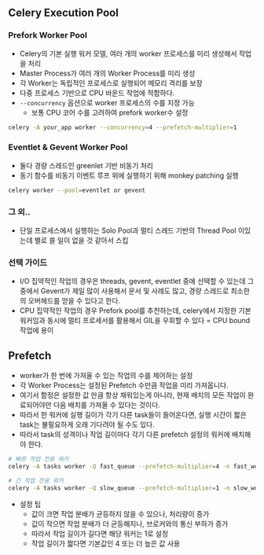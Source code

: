 ## Celery Execution Pool

### Prefork Worker Pool

- Celery의 기본 실행 워커 모델, 여러 개의 worker 프로세스를 미리 생성해서 작업을 처리
- Master Process가 여러 개의 Worker Process를 미리 생성
- 각 Worker는 독립적인 프로세스로 실행되어 메모리 격리를 보장
- 다중 프로세스 기반으로 CPU 바운드 작업에 적합하다.
- `--concurrency` 옵션으로 worker 프로세스의 수를 지정 가능
    - 보통 CPU 코어 수를 고려하여 prefork worker수 설정

```bash
celery -A your_app worker --concurrency=4 --prefetch-multiplier=1
```

### Eventlet & Gevent Worker Pool

- 둘다 경량 스레드인 greenlet 기반 비동기 처리
- 동기 함수를 비동기 이벤트 루프 위에 실행하기 위해 monkey patching 실행

```bash
celery worker --pool=eventlet or gevent
```

### 그 외..

- 단일 프로세스에서 실행하는 Solo Pool과 멀티 스레드 기반의 Thread Pool 이있는데 별로 쓸 일이 없을 것 같아서 스킵

### 선택 가이드

- I/O 집약적인 작업의 경우은 threads, gevent, eventlet 중에 선택할 수 있는데 그 중에서 Gevent가 제일 많이 사용해서 문서 및 사례도 많고, 경량 스레드로 최소한의 오버헤드를 얻을 수 있다고 한다.
- CPU 집약적인 작업의 경우 Prefork pool를 추천하는데, celery에서 지정한 기본 워커임과 동시에 멀티 프로세서를 활용해서 GIL을 우회할 수 있다 = CPU bound 작업에 용이

## Prefetch

- worker가 한 번에 가져올 수 있는 작업의 수를 제어하는 설정
- 각 Worker Process는 설정된 Prefetch 수만큼 작업을 미리 가져옵니다.
- 여기서 함정은 설정한 값 만큼 항상 채워있는게 아니라, 현재 배치의 모든 작업이 완료되어야만 다음 배치를 가져올 수 있다는 것이다.
- 따라서 한 워커에 실행 길이가 각기 다른 task들이 들어온다면, 실행 시간이 짧은 task는 불필요하게 오래 기다려야 될 수도 있다.
- 따라서 task의 성격이나 작업 길이마다 각기 다른 prefetch 설정의 워커에 배치해야 한다.

```bash
# 빠른 작업 전용 워커
celery -A tasks worker -Q fast_queue --prefetch-multiplier=4 -n fast_worker@%h

# 긴 작업 전용 워커
celery -A tasks worker -Q slow_queue --prefetch-multiplier=1 -n slow_worker@%h
```

- 설정 팁
    - 값이 크면 작업 분배가 균등하지 않을 수 있으나, 처리량이 증가
    - 값이 작으면 작업 분배가 더 균등해지나, 브로커와의 통신 부하가 증가
    - 따라서 작업 길이가 길다면 해당 워커는 1로 설정
    - 작업 길이가 짧다면 기본값인 4 또는 더 높은 값 사용
